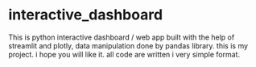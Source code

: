 # interactive_dashboard
This is python interactive dashboard / web app built with the help of streamlit and plotly, data manipulation done by pandas library. this is my project. i hope you will like it. all code are written i very simple format. 
